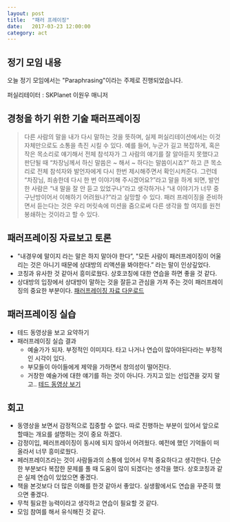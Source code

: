 ```yaml
---
layout: post
title:  "패러 프레이징"
date:   2017-03-23 12:00:00
category: act
---
```


## 정기 모임 내용
오늘 정기 모임에서는 "Paraphrasing"이라는 주제로 진행되었습니다.

퍼실리테이터 : SKPlanet 이원우 매니저


## 경청을 하기 위한 기술 패러프레이징
> 다른 사람의 말을 내가 다시 말하는 것을 뜻하며, 실제 퍼실리테이션에서는 이것 자체만으로도 소통을 촉진 시킬 수 있다.
> 예를 들어, 누군가 길고 복잡하게, 혹은 작은 목소리로 얘기해서 전체 참석자가 그 사람의 얘기를 잘 알아듣지 못했다고 판단될 때 “차장님께서 하신 말씀은 ~ 해서 ~ 하다는 말씀이시죠?” 하고 큰 목소리로 전체 참석자와 발언자에게 다시 한번 제시해주면서 확인시켜준다. 그런데 “차장님, 죄송한데 다시 한 번 이야기해 주시겠어요?”라고 말을 하게 되면, 발언한 사람은 “내 말을 잘 안 듣고 있었구나”라고 생각하거나 “내 이야기가 너무 중구난방이어서 이해하기 어려웠나?”라고 실망할 수 있다.
> 패러 프레이징을 준비하면서 듣는다는 것은 우리 머릿속에 미션을 줌으로써 다른 생각을 할 여지를 원천봉쇄하는 것이라고 할 수 있다.


## 패러프레이징 자료보고 토론    
* "내경우에 말이지 라는 말은 하지 말아야 한다”, "모든 사람이 패러프레이징이 어울리는 것은 아니기 때문에 상대방의 리액션을 봐야한다.” 라는 말이 인상깊었다.
* 코칭과 유사한 것 같아서 흥미로웠다. 상호코칭에 대한 연습을 하면 좋을 것 같다.
* 상대방의 입장에서 상대방이 말하는 것을 잘듣고 관심을 가져 주는 것이 패러프레이징의 중요한 부분이다.
[패러프레이징 자료 다운로드](http://edoc.vifapol.de/opus/volltexte/2011/2582/pdf/kraybill_handbook.pdf)


## 패러프레이징 실습 
* 테드 동영상을 보고 요약하기
* 패러프레이징 실습 결과
    * 예술가가 되자. 부정적인 이미지다. 타고 나거나 연습이 많아야된다라는 부정적인 시각이 있다.
    * 부모들이 아이들에게 제약을 가하면서 창의성이 떨어진다.  
    * 거창한 예술가에 대한 얘기를 하는 것이 아니다. 가지고 있는 선입견을 갖지 말고..
[테드 동영상 보기](https://www.ted.com/talks/young_ha_kim_be_an_artist_right_now?language=ko )    
    

## 회고
* 동영상을 보면서 감정적으로 집중할 수 없다. 따로 진행하는 부분이 있어서 앞으로 할때는 개요를 설명하는 것이 중요 하겠다.
* 감정이입, 페러프레이징이 동시에 되지 않아서 어려웠다. 예전에 했던 기억들이 떠올라서 너무 흥미로웠다. 
* 페러프레이즈라는 것이 사람들과의 소통에 있어서 무척 중요하다고 생각한다. 단순한 부분보다 복잡한 문제를 풀 때 도움이 많이 되겠다는 생각을 했다. 상호코칭과 같은 실제 연습이 있었으면 좋겠다.
* 책을 본것보다 더 많은 이해를 한것 같아서 좋았다. 실생활에서도 연습을 꾸준히 했으면 좋겠다.
* 무척 필요한 능력이라고 생각하고 연습이 필요할 것 같다.
* 모임 참여를 해서 유식해진 것 같다.
